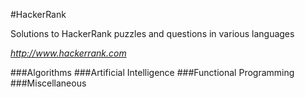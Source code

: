 #HackerRank

Solutions to HackerRank puzzles and questions in various languages

*http://www.hackerrank.com*

###Algorithms
###Artificial Intelligence
###Functional Programming
###Miscellaneous

